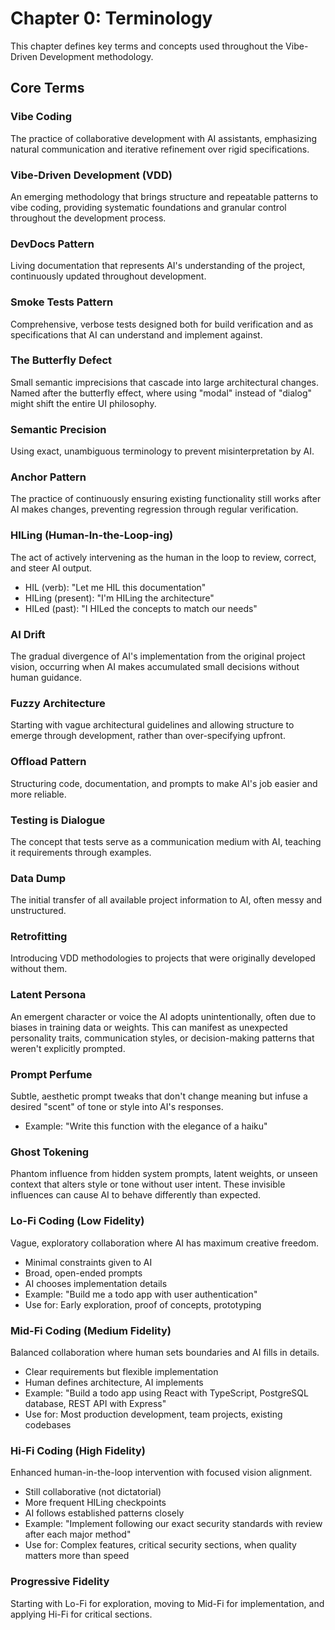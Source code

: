 # Chapter 0: Terminology

This chapter defines key terms and concepts used throughout the Vibe-Driven Development methodology.

## Core Terms

### Vibe Coding
The practice of collaborative development with AI assistants, emphasizing natural communication and iterative refinement over rigid specifications.

### Vibe-Driven Development (VDD)
An emerging methodology that brings structure and repeatable patterns to vibe coding, providing systematic foundations and granular control throughout the development process.


### DevDocs Pattern
Living documentation that represents AI's understanding of the project, continuously updated throughout development.

### Smoke Tests Pattern
Comprehensive, verbose tests designed both for build verification and as specifications that AI can understand and implement against.

### The Butterfly Defect
Small semantic imprecisions that cascade into large architectural changes. Named after the butterfly effect, where using "modal" instead of "dialog" might shift the entire UI philosophy.

### Semantic Precision
Using exact, unambiguous terminology to prevent misinterpretation by AI.

### Anchor Pattern
The practice of continuously ensuring existing functionality still works after AI makes changes, preventing regression through regular verification.

### HILing (Human-In-the-Loop-ing)
The act of actively intervening as the human in the loop to review, correct, and steer AI output.
- HIL (verb): "Let me HIL this documentation"
- HILing (present): "I'm HILing the architecture"
- HILed (past): "I HILed the concepts to match our needs"

### AI Drift
The gradual divergence of AI's implementation from the original project vision, occurring when AI makes accumulated small decisions without human guidance.


### Fuzzy Architecture
Starting with vague architectural guidelines and allowing structure to emerge through development, rather than over-specifying upfront.


### Offload Pattern
Structuring code, documentation, and prompts to make AI's job easier and more reliable.

### Testing is Dialogue
The concept that tests serve as a communication medium with AI, teaching it requirements through examples.

### Data Dump
The initial transfer of all available project information to AI, often messy and unstructured.

### Retrofitting 
Introducing VDD methodologies to projects that were originally developed without them.


### Latent Persona
An emergent character or voice the AI adopts unintentionally, often due to biases in training data or weights. This can manifest as unexpected personality traits, communication styles, or decision-making patterns that weren't explicitly prompted.

### Prompt Perfume
Subtle, aesthetic prompt tweaks that don't change meaning but infuse a desired "scent" of tone or style into AI's responses.
- Example: "Write this function with the elegance of a haiku"

### Ghost Tokening
Phantom influence from hidden system prompts, latent weights, or unseen context that alters style or tone without user intent. These invisible influences can cause AI to behave differently than expected.


### Lo-Fi Coding (Low Fidelity)
Vague, exploratory collaboration where AI has maximum creative freedom. 
- Minimal constraints given to AI
- Broad, open-ended prompts
- AI chooses implementation details
- Example: "Build me a todo app with user authentication"
- Use for: Early exploration, proof of concepts, prototyping

### Mid-Fi Coding (Medium Fidelity)
Balanced collaboration where human sets boundaries and AI fills in details.
- Clear requirements but flexible implementation
- Human defines architecture, AI implements
- Example: "Build a todo app using React with TypeScript, PostgreSQL database, REST API with Express"
- Use for: Most production development, team projects, existing codebases

### Hi-Fi Coding (High Fidelity)
Enhanced human-in-the-loop intervention with focused vision alignment.
- Still collaborative (not dictatorial)
- More frequent HILing checkpoints
- AI follows established patterns closely
- Example: "Implement following our exact security standards with review after each major method"
- Use for: Complex features, critical security sections, when quality matters more than speed

### Progressive Fidelity
Starting with Lo-Fi for exploration, moving to Mid-Fi for implementation, and applying Hi-Fi for critical sections.
